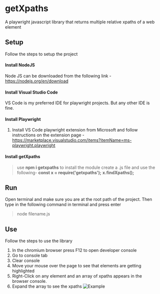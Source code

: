 # getXpaths
A playwright javascript library that returns multiple relative xpaths of a web element

## Setup
Follow the steps to setup the project
#### Install NodeJS
Node JS can be downloaded from the following link - https://nodejs.org/en/download
#### Install Visual Studio Code
VS Code is my preferred IDE for playwright projects. But any other IDE is fine.
#### Install Playwright
1. Install VS Code playwright extension from Microsoft and follow instructions on the extension page - https://marketplace.visualstudio.com/items?itemName=ms-playwright.playwright
#### Install getXpaths
>use **npm i getxpaths** to install the module
>create a .js file and use the following-
>**const x = require('getxpaths');**
>**x.findXpaths();** 
   
## Run
Open terminal and make sure you are at the root path of the project. Then type in the following command in terminal and press enter
>node filename.js

## Use
Follow the steps to use the library
1. In the chromium browser press F12 to open developer console
2. Go to console tab
3. Clear console
4. Move your mouse over the page to see that elements are getting highlighted
5. Right-Click on any element and an array of xpaths appears in the browser console.
6. Expand the array to see the xpaths
![Example](https://github.com/Raksav/getXpaths/blob/main/getXpaths.gif)
